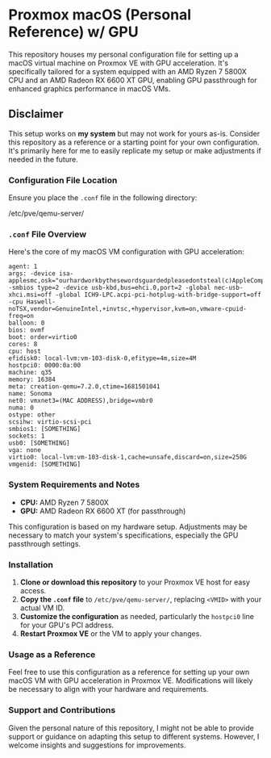 # Proxmox macOS (Personal Reference) w/ GPU

This repository houses my personal configuration file for setting up a macOS virtual machine on Proxmox VE with GPU acceleration. It's specifically tailored for a system equipped with an AMD Ryzen 7 5800X CPU and an AMD Radeon RX 6600 XT GPU, enabling GPU passthrough for enhanced graphics performance in macOS VMs.

## Disclaimer

This setup works on **my system** but may not work for yours as-is. Consider this repository as a reference or a starting point for your own configuration. It's primarily here for me to easily replicate my setup or make adjustments if needed in the future.

### Configuration File Location

Ensure you place the `.conf` file in the following directory:

/etc/pve/qemu-server/


### `.conf` File Overview

Here's the core of my macOS VM configuration with GPU acceleration:

```plaintext
agent: 1
args: -device isa-applesmc,osk="ourhardworkbythesewordsguardedpleasedontsteal(c)AppleComputerInc" -smbios type=2 -device usb-kbd,bus=ehci.0,port=2 -global nec-usb-xhci.msi=off -global ICH9-LPC.acpi-pci-hotplug-with-bridge-support=off -cpu Haswell-noTSX,vendor=GenuineIntel,+invtsc,+hypervisor,kvm=on,vmware-cpuid-freq=on
balloon: 0
bios: ovmf
boot: order=virtio0
cores: 8
cpu: host
efidisk0: local-lvm:vm-103-disk-0,efitype=4m,size=4M
hostpci0: 0000:0a:00
machine: q35
memory: 16384
meta: creation-qemu=7.2.0,ctime=1681501041
name: Sonoma
net0: vmxnet3=(MAC ADDRESS),bridge=vmbr0
numa: 0
ostype: other
scsihw: virtio-scsi-pci
smbios1: [SOMETHING]
sockets: 1
usb0: [SOMETHING]
vga: none
virtio0: local-lvm:vm-103-disk-1,cache=unsafe,discard=on,size=250G
vmgenid: [SOMETHING]
```

### System Requirements and Notes

- **CPU:** AMD Ryzen 7 5800X
- **GPU:** AMD Radeon RX 6600 XT (for passthrough)

This configuration is based on my hardware setup. Adjustments may be necessary to match your system's specifications, especially the GPU passthrough settings.

### Installation

1. **Clone or download this repository** to your Proxmox VE host for easy access.
2. **Copy the `.conf` file** to `/etc/pve/qemu-server/`, replacing `<VMID>` with your actual VM ID.
3. **Customize the configuration** as needed, particularly the `hostpci0` line for your GPU's PCI address.
4. **Restart Proxmox VE** or the VM to apply your changes.

### Usage as a Reference

Feel free to use this configuration as a reference for setting up your own macOS VM with GPU acceleration in Proxmox VE. Modifications will likely be necessary to align with your hardware and requirements.

### Support and Contributions

Given the personal nature of this repository, I might not be able to provide support or guidance on adapting this setup to different systems. However, I welcome insights and suggestions for improvements.
